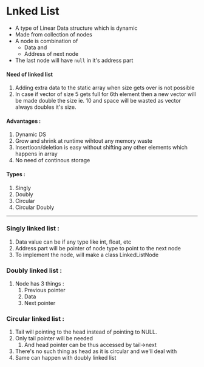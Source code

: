 # Lnked List

- A type of Linear Data structure which is dynamic
- Made from collection of nodes
- A node is combination of
  - Data and
  - Address of next node
- The last node will have `null` in it's address part

#### Need of linked list

1. Adding extra data to the static array when size gets over is not possible
2. In case if vector of size 5 gets full for 6th element then a new vector will be made double the size ie. 10 and space will be wasted as vector always doubles it's size.

#### Advantages :

1. Dynamic DS
2. Grow and shrink at runtime wihtout any memory waste
3. Insertioon/deletion is easy without shifting any other elements which happens in array
4. No need of continous storage

#### Types :

1. Singly
2. Doubly
3. Circular
4. Circular Doubly

---

### Singly linked list :

1. Data value can be if any type like int, float, etc
1. Address part will be pointer of node type to point to the next node
1. To implement the node, will make a class LinkedListNode

### Doubly linked list :

1. Node has 3 things :
   1. Previous pointer
   2. Data
   3. Next pointer

### Circular linked list :

1. Tail will pointing to the head instead of pointing to NULL.
2. Only tail pointer will be needed
   1. And head pointer can be thus accessed by tail->next
3. There's no such thing as head as it is circular and we'll deal with
4. Same can happen with doubly linked list
